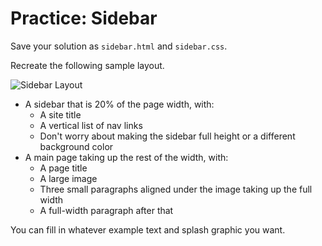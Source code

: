 # Practice: Sidebar
Save your solution as `sidebar.html` and `sidebar.css`.

Recreate the following sample layout.

![Sidebar Layout](https://designshack.net/wp-content/uploads/layoutideas-6-1.jpg)

* A sidebar that is 20% of the page width, with:
    * A site title
    * A vertical list of nav links
    * Don't worry about making the sidebar full height or a different background color
* A main page taking up the rest of the width, with:
    * A page title
    * A large image
    * Three small paragraphs aligned under the image taking up the full width
    * A full-width paragraph after that

You can fill in whatever example text and splash graphic you want.
